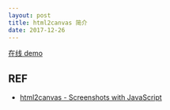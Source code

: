 ```yaml
---
layout: post
title: html2canvas 简介
date: 2017-12-26
---
```


[在线 demo][demo]

## REF

- [html2canvas - Screenshots with JavaScript][home]

[home]: https://html2canvas.hertzen.com/
[demo]: /test/html2canvas-demo/index.html